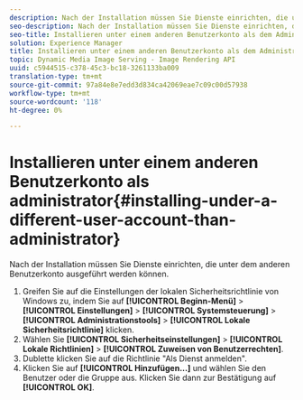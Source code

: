 ```yaml
---
description: Nach der Installation müssen Sie Dienste einrichten, die unter dem anderen Benutzerkonto ausgeführt werden können.
seo-description: Nach der Installation müssen Sie Dienste einrichten, die unter dem anderen Benutzerkonto ausgeführt werden können.
seo-title: Installieren unter einem anderen Benutzerkonto als dem Administrator
solution: Experience Manager
title: Installieren unter einem anderen Benutzerkonto als dem Administrator
topic: Dynamic Media Image Serving - Image Rendering API
uuid: c5944515-c378-45c3-bc18-3261133ba009
translation-type: tm+mt
source-git-commit: 97a84e8e7edd3d834ca42069eae7c09c00d57938
workflow-type: tm+mt
source-wordcount: '118'
ht-degree: 0%

---
```



# Installieren unter einem anderen Benutzerkonto als administrator{#installing-under-a-different-user-account-than-administrator}

Nach der Installation müssen Sie Dienste einrichten, die unter dem anderen Benutzerkonto ausgeführt werden können.

1. Greifen Sie auf die Einstellungen der lokalen Sicherheitsrichtlinie von Windows zu, indem Sie auf **[!UICONTROL Beginn-Menü]** > **[!UICONTROL Einstellungen]** > **[!UICONTROL Systemsteuerung]** > **[!UICONTROL Administrationstools]** > **[!UICONTROL Lokale Sicherheitsrichtlinie]** klicken.
1. Wählen Sie **[!UICONTROL Sicherheitseinstellungen]** > **[!UICONTROL Lokale Richtlinien]** > **[!UICONTROL Zuweisen von Benutzerrechten]**.
1. Dublette klicken Sie auf die Richtlinie &quot;Als Dienst anmelden&quot;.
1. Klicken Sie auf **[!UICONTROL Hinzufügen...]** und wählen Sie den Benutzer oder die Gruppe aus. Klicken Sie dann zur Bestätigung auf **[!UICONTROL OK]**.
